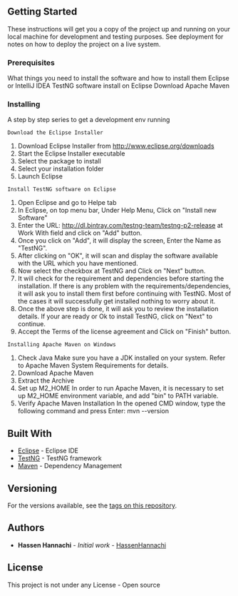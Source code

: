 ## Getting Started

These instructions will get you a copy of the project up and running on your local machine for development and testing purposes. See deployment for notes on how to deploy the project on a live system.

### Prerequisites

What things you need to install the software and how to install them
Eclipse or IntelliJ IDEA
TestNG software install on Eclipse
Download Apache Maven

### Installing

A step by step series to get a development env running 

```
Download the Eclipse Installer
```
1. Download Eclipse Installer from http://www.eclipse.org/downloads
2. Start the Eclipse Installer executable
3. Select the package to install
4. Select your installation folder
5. Launch Eclipse

```
Install TestNG software on Eclipse
```
1. Open Eclipse and go to Helpe tab
2. In Eclipse, on top menu bar, Under Help Menu, Click on "Install new Software"
3. Enter the URL: http://dl.bintray.com/testng-team/testng-p2-release at Work With field and click on "Add" button.
4. Once you click on "Add", it will display the screen, Enter the Name as "TestNG".
5. After clicking on "OK", it will scan and display the software available with the URL which you have mentioned.
6. Now select the checkbox at TestNG and Click on "Next" button.
7. It will check for the requirement and dependencies before starting the installation. If there is any problem with the requirements/dependencies, it will ask you to install them first before continuing with TestNG. Most of the cases it will successfully get installed nothing to worry about it.
8. Once the above step is done, it will ask you to review the installation details. If your are ready or Ok to install TestNG, click on "Next" to continue.
9. Accept the Terms of the license agreement and Click on "Finish" button.
```
Installing Apache Maven on Windows
```
1. Check Java
Make sure you have a JDK installed on your system. Refer to Apache Maven System Requirements for details.
2. Download Apache Maven
3. Extract the Archive
4. Set up M2_HOME
In order to run Apache Maven, it is necessary to set up M2_HOME environment variable, and add "bin" to PATH variable.
5. Verify Apache Maven Installation
In the opened CMD window, type the following command and press Enter: mvn --version

## Built With

* [Eclipse](https://www.eclipse.org/) - Eclipse IDE
* [TestNG](https://testng.org/doc/) - TestNG framework
* [Maven](https://maven.apache.org/) - Dependency Management

## Versioning

For the versions available, see the [tags on this repository](https://github.com/HannachiHassen/project/tags). 

## Authors

* **Hassen Hannachi** - *Initial work* - [HassenHannachi](https://github.com/HannachiHassen)

## License

This project is not under any License - Open source 
